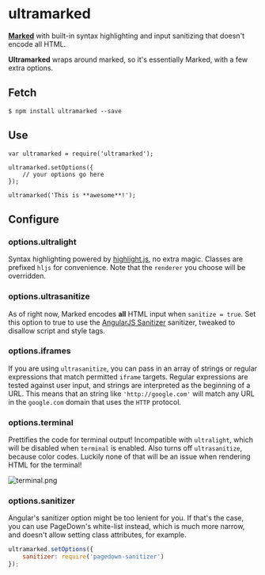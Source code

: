 # ultramarked

[**Marked**](https://github.com/chjj/marked) with built-in syntax highlighting and input sanitizing that doesn't encode all HTML.

**Ultramarked** wraps around marked, so it's essentially Marked, with a few extra options.

## Fetch

    $ npm install ultramarked --save

## Use

    var ultramarked = require('ultramarked');

    ultramarked.setOptions({
        // your options go here
    });

    ultramarked('This is **awesome**!');

## Configure

### options.ultralight

Syntax highlighting powered by [highlight.js](https://github.com/isagalaev/highlight.js), no extra magic. Classes are prefixed `hljs` for convenience. Note that the `renderer` you choose will be overridden.

### options.ultrasanitize

As of right now, Marked encodes **all** HTML input when `sanitize = true`. Set this option to true to use the [AngularJS Sanitizer][2] sanitizer, tweaked to disallow script and style tags.

### options.iframes

If you are using `ultrasanitize`, you can pass in an array of strings or regular expressions that match permitted `iframe` targets. Regular expressions are tested against user input, and strings are interpreted as the beginning of a URL. This means that an string like `'http://google.com'` will match any URL in the `google.com` domain that uses the `HTTP` protocol.

### options.terminal

Prettifies the code for terminal output! Incompatible with `ultralight`, which will be disabled when `terminal` is enabled. Also turns off `ultrasanitize`, because color codes. Luckily none of that will be an issue when rendering HTML for the terminal!

![terminal.png][1]

### options.sanitizer

Angular's sanitizer option might be too lenient for you. If that's the case, you can use PageDown's white-list instead, which is much more narrow, and doesn't allow setting class attributes, for example.

```js
ultramarked.setOptions({
	sanitizer: require('pagedown-sanitizer')
});
```

[1]: http://i.imgur.com/fTh1JiD.png
[2]: https://github.com/angular/angular.js/blob/master/lib/htmlparser/htmlparser.js
